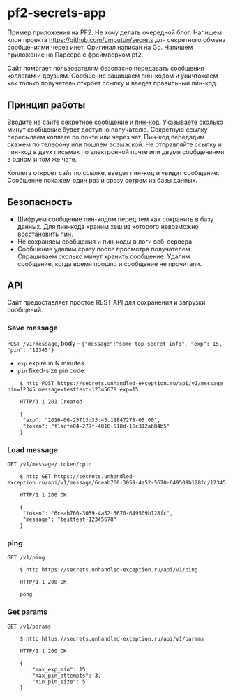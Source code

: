 # pf2-secrets-app

Пример приложения на PF2. Не хочу делать очередной блог. Напишем клон проекта https://github.com/umputun/secrets для секретного обмена сообщениями через инет. Оригинал написан на Go. Напишем приложение на Парсере с фреймворком pf2.

Сайт помогает пользователям безопасно передавать сообщения коллегам и друзьям. Сообщение защищаем пин-кодом и уничтожаем как только получатель откроет ссылку и введет правильный пин-код.

## Принцип работы

Вводите на сайте секретное сообщение и пин-код. Указываете сколько минут сообщение будет доступно получателю. Секретную ссылку пересылаем коллеге по почте или через чат. Пин-код передадим скажем по телефону или пошлем эсэмэской. Не отправляйте ссылку и пин-код в двух письмах по электронной почте или двумя сообщениями в одном и том же чате.

Коллега откроет сайт по ссылке, введет пин-код и увидит сообщение. Сообщение покажем один раз и сразу сотрем из базы данных.

## Безопасность

* Шифруем сообщение пин-кодом перед тем как сохранить в базу данных. Для пин-кода храним хеш из которого невозможно восстановить пин.
* Не сохраняем сообщения и пин-коды в логи веб-сервера.
* Сообщение удалим сразу после просмотра получателем. Спрашиваем сколько минут хранить сообщение. Удалим сообщение, когда время прошло и сообщение не прочитали.

## API

Сайт предоставляет простое REST API для сохранения и загрузки сообщений.

### Save message

`POST /v1/message`, body - `{"message":"some top secret info", "exp": 15, "pin": "12345"}`
- `exp` expire in N minutes
- `pin` fixed-size pin code

```
    $ http POST https://secrets.unhandled-exception.ru/api/v1/message pin=12345 message=testtest-12345678 exp=15

    HTTP/1.1 201 Created

    {
     "exp": "2016-06-25T13:33:45.11847278-05:00",
     "token": "f1acfe04-277f-4016-518d-16c312ab84b5"
    }
```

### Load message

`GET /v1/message/:token/:pin`

```
    $ http GET https://secrets.unhandled-exception.ru/api/v1/message/6ceab760-3059-4a52-5670-649509b128fc/12345

    HTTP/1.1 200 OK

    {
     "token": "6ceab760-3059-4a52-5670-649509b128fc",
     "message": "testtest-12345678"
    }
```

### ping

`GET /v1/ping`

```
    $ http https://secrets.unhandled-exception.ru/api/v1/ping

    HTTP/1.1 200 OK

    pong
```

### Get params

`GET /v1/params`

```
    $ http https://secrets.unhandled-exception.ru/api/v1/params

    HTTP/1.1 200 OK

    {
        "max_exp_min": 15,
        "max_pin_attempts": 3,
        "min_pin_size": 5
    }
```
